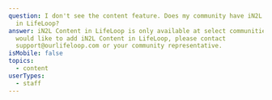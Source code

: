 ```yaml
---
question: I don't see the content feature. Does my community have iN2L content
  in LifeLoop?
answer: iN2L Content in LifeLoop is only available at select communities. If you
  would like to add iN2L Content in LifeLoop, please contact
  support@ourlifeloop.com or your community representative.
isMobile: false
topics:
  - content
userTypes:
  - staff
---
```

